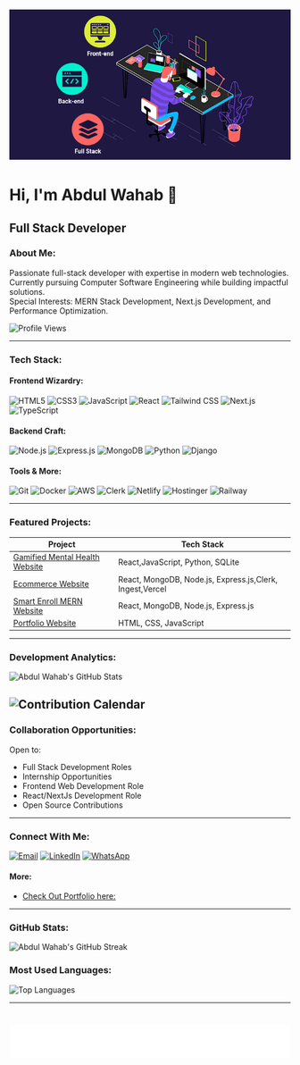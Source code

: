   # ![](gif3.gif)

# Hi, I'm Abdul Wahab 👋

## Full Stack Developer


### About Me:
Passionate full-stack developer with expertise in modern web technologies. Currently pursuing Computer Software Engineering while building impactful solutions.  
Special Interests: MERN Stack Development, Next.js Development, and Performance Optimization.

![Profile Views](https://komarev.com/ghpvc/?username=WahabCreations&color=brightgreen)


---

### Tech Stack:

#### Frontend Wizardry:
![HTML5](https://img.shields.io/badge/HTML5-%23E34F26.svg?style=for-the-badge&logo=html5&logoColor=white&label=)
![CSS3](https://img.shields.io/badge/CSS3-%231572B6.svg?style=for-the-badge&logo=css3&logoColor=white&label=)
![JavaScript](https://img.shields.io/badge/JavaScript-%23F7DF1E.svg?style=for-the-badge&logo=javascript&logoColor=white&label=)
![React](https://img.shields.io/badge/React-%2300D6F7.svg?style=for-the-badge&logo=react&logoColor=white&label=)
![Tailwind CSS](https://img.shields.io/badge/Tailwind_CSS-%2338BDF8.svg?style=for-the-badge&logo=tailwind-css&logoColor=white&label=)
![Next.js](https://img.shields.io/badge/Next.js-%23000000.svg?style=for-the-badge&logo=next.js&logoColor=white&label=)
![TypeScript](https://img.shields.io/badge/TypeScript-%233178C6.svg?style=for-the-badge&logo=typescript&logoColor=white&label=)

#### Backend Craft:
![Node.js](https://img.shields.io/badge/Node.js-%2361DAFB.svg?style=for-the-badge&logo=node.js&logoColor=white&label=)
![Express.js](https://img.shields.io/badge/Express.js-%23404d59.svg?style=for-the-badge&logo=express&logoColor=white&label=)
![MongoDB](https://img.shields.io/badge/MongoDB-%2347A248.svg?style=for-the-badge&logo=mongodb&logoColor=white&label=)
![Python](https://img.shields.io/badge/Python-%233776AB.svg?style=for-the-badge&logo=python&logoColor=white&label=)
![Django](https://img.shields.io/badge/Django-%23092E20.svg?style=for-the-badge&logo=django&logoColor=white&label=)

#### Tools & More:
![Git](https://img.shields.io/badge/Git-%23F05032.svg?style=for-the-badge&logo=git&logoColor=white&label=)
![Docker](https://img.shields.io/badge/Docker-%232496ED.svg?style=for-the-badge&logo=docker&logoColor=white&label=)
![AWS](https://img.shields.io/badge/AWS-%23232F3E.svg?style=for-the-badge&logo=amazon-aws&logoColor=white&label=)
![Clerk](https://img.shields.io/badge/Clerk-%23000000.svg?style=for-the-badge&logo=clerk&logoColor=white&label=)
![Netlify](https://img.shields.io/badge/Netlify-%23000000.svg?style=for-the-badge&logo=netlify&logoColor=white&label=)
![Hostinger](https://img.shields.io/badge/Hostinger-%23323272.svg?style=for-the-badge&logo=hostinger&logoColor=white&label=)
![Railway](https://img.shields.io/badge/Railway-%234CC84E.svg?style=for-the-badge&logo=railway&logoColor=white&label=)



---

### Featured Projects:

| Project | Tech Stack |
| ------- | ---------- |
| [Gamified Mental Health Website](https://github.com/WahabCreations/gamified-web-app) | React,JavaScript, Python, SQLite |
| [Ecommerce Website](https://github.com/WahabCreations/ecommerce-quickcart) | React, MongoDB, Node.js, Express.js,Clerk, Ingest,Vercel |
| [Smart Enroll MERN Website](https://github.com/WahabCreations/Mern-Academy-Edu) | React, MongoDB, Node.js, Express.js |
| [Portfolio Website](https://github.com/WahabCreations/task01-portfolio) | HTML, CSS, JavaScript |

---

### Development Analytics:

![Abdul Wahab's GitHub Stats](https://github-readme-stats.vercel.app/api?username=WahabCreations&show_icons=true&count_private=true&hide=prs)

![Contribution Calendar](https://github-readme-streak-stats.herokuapp.com/?user=WahabCreations)
---




### Collaboration Opportunities:
Open to:
- Full Stack Development Roles
- Internship Opportunities
- Frontend Web Development Role
- React/NextJs Development Role
- Open Source Contributions

---

### Connect With Me:
[![Email](https://img.shields.io/badge/Email-%23D44638.svg?style=for-the-badge&logo=gmail&logoColor=white)](mailto:wahabcreation2161@gmail.com)
[![LinkedIn](https://img.shields.io/badge/LinkedIn-%230077B5.svg?style=for-the-badge&logo=linkedin&logoColor=white)](https://www.linkedin.com/in/abdulwahab2161/)
[![WhatsApp](https://img.shields.io/badge/WhatsApp-%23296E5B.svg?style=for-the-badge&logo=whatsapp&logoColor=white)](https://wa.me/03115257482)

#### More:
- [Check Out Portfolio here:](http://wahabcreations7.netlify.app/)


---

### GitHub Stats:

![Abdul Wahab's GitHub Streak](https://github-readme-streak-stats.herokuapp.com/?user=WahabCreations&theme=dark)

### Most Used Languages:
![Top Languages](https://github-readme-stats.vercel.app/api/top-langs/?username=WahabCreations&layout=compact&theme=dark)


---

  # ![](gif5.svg)


